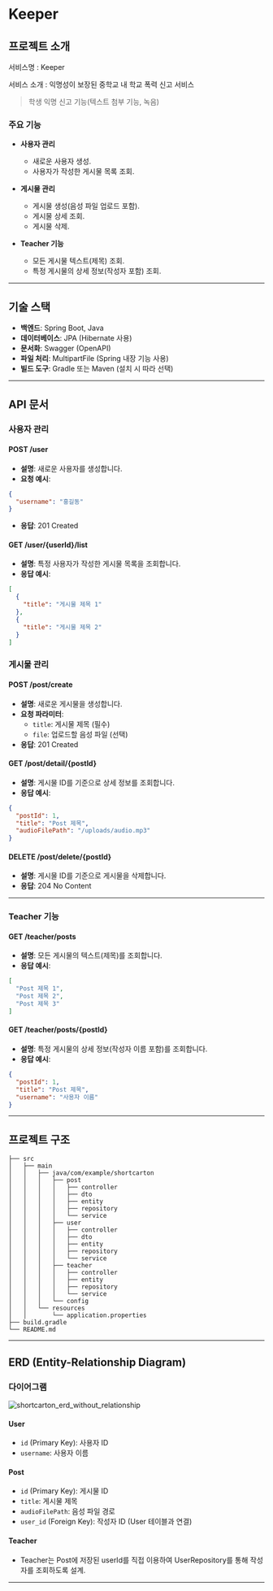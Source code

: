 
# **Keeper**

## **프로젝트 소개**
서비스명 : Keeper

서비스 소개 : 익명성이 보장된 중학교 내 학교 폭력 신고 서비스

>학생 익명 신고 기능(텍스트 첨부 기능, 녹음)


### **주요 기능**
- **사용자 관리**
  - 새로운 사용자 생성.
  - 사용자가 작성한 게시물 목록 조회.

- **게시물 관리**
  - 게시물 생성(음성 파일 업로드 포함).
  - 게시물 상세 조회.
  - 게시물 삭제.

- **Teacher 기능**
  - 모든 게시물 텍스트(제목) 조회.
  - 특정 게시물의 상세 정보(작성자 포함) 조회.

---

## **기술 스택**
- **백엔드**: Spring Boot, Java
- **데이터베이스**: JPA (Hibernate 사용)
- **문서화**: Swagger (OpenAPI)
- **파일 처리**: MultipartFile (Spring 내장 기능 사용)
- **빌드 도구**: Gradle 또는 Maven (설치 시 따라 선택)

---

## **API 문서**

### **사용자 관리**

#### **POST /user**
- **설명**: 새로운 사용자를 생성합니다.
- **요청 예시**:
```json
{
  "username": "홍길동"
}
```
- **응답**: 201 Created

#### **GET /user/{userId}/list**
- **설명**: 특정 사용자가 작성한 게시물 목록을 조회합니다.
- **응답 예시**:
```json
[
  {
    "title": "게시물 제목 1"
  },
  {
    "title": "게시물 제목 2"
  }
]
```

### **게시물 관리**

#### **POST /post/create**
- **설명**: 새로운 게시물을 생성합니다.
- **요청 파라미터**:
  - `title`: 게시물 제목 (필수)
  - `file`: 업로드할 음성 파일 (선택)
- **응답**: 201 Created

#### **GET /post/detail/{postId}**
- **설명**: 게시물 ID를 기준으로 상세 정보를 조회합니다.
- **응답 예시**:
```json
{
  "postId": 1,
  "title": "Post 제목",
  "audioFilePath": "/uploads/audio.mp3"
}
```

#### **DELETE /post/delete/{postId}**
- **설명**: 게시물 ID를 기준으로 게시물을 삭제합니다.
- **응답**: 204 No Content

---

### **Teacher 기능**

#### **GET /teacher/posts**
- **설명**: 모든 게시물의 텍스트(제목)를 조회합니다.
- **응답 예시**:
```json
[
  "Post 제목 1",
  "Post 제목 2",
  "Post 제목 3"
]
```

#### **GET /teacher/posts/{postId}**
- **설명**: 특정 게시물의 상세 정보(작성자 이름 포함)를 조회합니다.
- **응답 예시**:
```json
{
  "postId": 1,
  "title": "Post 제목",
  "username": "사용자 이름"
}
```

---

## **프로젝트 구조**
```plaintext
├── src
│   ├── main
│   │   ├── java/com/example/shortcarton
│   │   │   ├── post
│   │   │   │   ├── controller
│   │   │   │   ├── dto
│   │   │   │   ├── entity
│   │   │   │   ├── repository
│   │   │   │   └── service
│   │   │   ├── user
│   │   │   │   ├── controller
│   │   │   │   ├── dto
│   │   │   │   ├── entity
│   │   │   │   ├── repository
│   │   │   │   └── service
│   │   │   ├── teacher
│   │   │   │   ├── controller
│   │   │   │   ├── entity
│   │   │   │   ├── repository
│   │   │   │   └── service
│   │   │   └── config
│   │   └── resources
│   │       └── application.properties
├── build.gradle
└── README.md
```

---

## **ERD (Entity-Relationship Diagram)**

### **다이어그램**
![shortcarton_erd_without_relationship](https://github.com/user-attachments/assets/03943fe7-af9f-47cf-bada-21cfa44279f0)


#### **User**
- `id` (Primary Key): 사용자 ID
- `username`: 사용자 이름

#### **Post**
- `id` (Primary Key): 게시물 ID
- `title`: 게시물 제목
- `audioFilePath`: 음성 파일 경로
- `user_id` (Foreign Key): 작성자 ID (User 테이블과 연결)

#### **Teacher**
- Teacher는 Post에 저장된 userId를 직접 이용하여 UserRepository를 통해 작성자를 조회하도록 설계.

---







